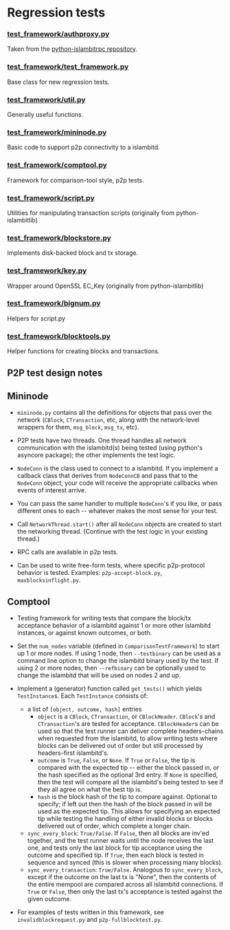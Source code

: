 Regression tests
================

### [test_framework/authproxy.py](test_framework/authproxy.py)
Taken from the [python-islambitrpc repository](https://github.com/jgarzik/python-islambitrpc).

### [test_framework/test_framework.py](test_framework/test_framework.py)
Base class for new regression tests.

### [test_framework/util.py](test_framework/util.py)
Generally useful functions.

### [test_framework/mininode.py](test_framework/mininode.py)
Basic code to support p2p connectivity to a islambitd.

### [test_framework/comptool.py](test_framework/comptool.py)
Framework for comparison-tool style, p2p tests.

### [test_framework/script.py](test_framework/script.py)
Utilities for manipulating transaction scripts (originally from python-islambitlib)

### [test_framework/blockstore.py](test_framework/blockstore.py)
Implements disk-backed block and tx storage.

### [test_framework/key.py](test_framework/key.py)
Wrapper around OpenSSL EC_Key (originally from python-islambitlib)

### [test_framework/bignum.py](test_framework/bignum.py)
Helpers for script.py

### [test_framework/blocktools.py](test_framework/blocktools.py)
Helper functions for creating blocks and transactions.

P2P test design notes
---------------------

## Mininode

* ```mininode.py``` contains all the definitions for objects that pass
over the network (```CBlock```, ```CTransaction```, etc, along with the network-level
wrappers for them, ```msg_block```, ```msg_tx```, etc).

* P2P tests have two threads.  One thread handles all network communication
with the islambitd(s) being tested (using python's asyncore package); the other
implements the test logic.

* ```NodeConn``` is the class used to connect to a islambitd.  If you implement
a callback class that derives from ```NodeConnCB``` and pass that to the
```NodeConn``` object, your code will receive the appropriate callbacks when
events of interest arrive.

* You can pass the same handler to multiple ```NodeConn```'s if you like, or pass
different ones to each -- whatever makes the most sense for your test.

* Call ```NetworkThread.start()``` after all ```NodeConn``` objects are created to
start the networking thread.  (Continue with the test logic in your existing
thread.)

* RPC calls are available in p2p tests.

* Can be used to write free-form tests, where specific p2p-protocol behavior
is tested.  Examples: ```p2p-accept-block.py```, ```maxblocksinflight.py```.

## Comptool

* Testing framework for writing tests that compare the block/tx acceptance
behavior of a islambitd against 1 or more other islambitd instances, or against
known outcomes, or both.

* Set the ```num_nodes``` variable (defined in ```ComparisonTestFramework```) to start up
1 or more nodes.  If using 1 node, then ```--testbinary``` can be used as a command line
option to change the islambitd binary used by the test.  If using 2 or more nodes,
then ```--refbinary``` can be optionally used to change the islambitd that will be used
on nodes 2 and up.

* Implement a (generator) function called ```get_tests()``` which yields ```TestInstance```s.
Each ```TestInstance``` consists of:
  - a list of ```[object, outcome, hash]``` entries
    * ```object``` is a ```CBlock```, ```CTransaction```, or
    ```CBlockHeader```.  ```CBlock```'s and ```CTransaction```'s are tested for
    acceptance.  ```CBlockHeader```s can be used so that the test runner can deliver
    complete headers-chains when requested from the islambitd, to allow writing
    tests where blocks can be delivered out of order but still processed by
    headers-first islambitd's.
    * ```outcome``` is ```True```, ```False```, or ```None```.  If ```True```
    or ```False```, the tip is compared with the expected tip -- either the
    block passed in, or the hash specified as the optional 3rd entry.  If
    ```None``` is specified, then the test will compare all the islambitd's
    being tested to see if they all agree on what the best tip is.
    * ```hash``` is the block hash of the tip to compare against. Optional to
    specify; if left out then the hash of the block passed in will be used as
    the expected tip.  This allows for specifying an expected tip while testing
    the handling of either invalid blocks or blocks delivered out of order,
    which complete a longer chain.
  - ```sync_every_block```: ```True/False```.  If ```False```, then all blocks
    are inv'ed together, and the test runner waits until the node receives the
    last one, and tests only the last block for tip acceptance using the
    outcome and specified tip.  If ```True```, then each block is tested in
    sequence and synced (this is slower when processing many blocks).
  - ```sync_every_transaction```: ```True/False```.  Analogous to
    ```sync_every_block```, except if the outcome on the last tx is "None",
    then the contents of the entire mempool are compared across all islambitd
    connections.  If ```True``` or ```False```, then only the last tx's
    acceptance is tested against the given outcome.

* For examples of tests written in this framework, see
  ```invalidblockrequest.py``` and ```p2p-fullblocktest.py```.

